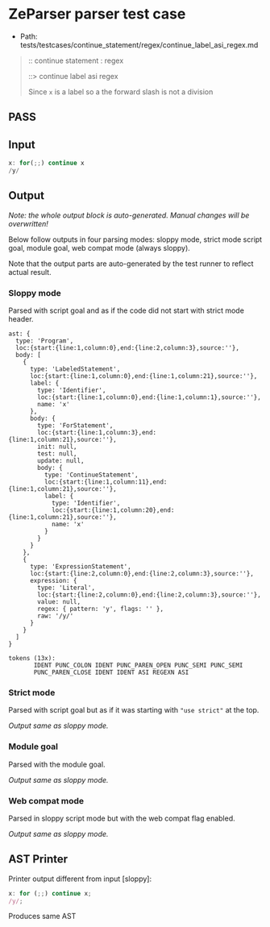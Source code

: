# ZeParser parser test case

- Path: tests/testcases/continue_statement/regex/continue_label_asi_regex.md

> :: continue statement : regex
>
> ::> continue label asi regex
>
> Since `x` is a label so a the forward slash is not a division

## PASS

## Input

`````js
x: for(;;) continue x
/y/
`````

## Output

_Note: the whole output block is auto-generated. Manual changes will be overwritten!_

Below follow outputs in four parsing modes: sloppy mode, strict mode script goal, module goal, web compat mode (always sloppy).

Note that the output parts are auto-generated by the test runner to reflect actual result.

### Sloppy mode

Parsed with script goal and as if the code did not start with strict mode header.

`````
ast: {
  type: 'Program',
  loc:{start:{line:1,column:0},end:{line:2,column:3},source:''},
  body: [
    {
      type: 'LabeledStatement',
      loc:{start:{line:1,column:0},end:{line:1,column:21},source:''},
      label: {
        type: 'Identifier',
        loc:{start:{line:1,column:0},end:{line:1,column:1},source:''},
        name: 'x'
      },
      body: {
        type: 'ForStatement',
        loc:{start:{line:1,column:3},end:{line:1,column:21},source:''},
        init: null,
        test: null,
        update: null,
        body: {
          type: 'ContinueStatement',
          loc:{start:{line:1,column:11},end:{line:1,column:21},source:''},
          label: {
            type: 'Identifier',
            loc:{start:{line:1,column:20},end:{line:1,column:21},source:''},
            name: 'x'
          }
        }
      }
    },
    {
      type: 'ExpressionStatement',
      loc:{start:{line:2,column:0},end:{line:2,column:3},source:''},
      expression: {
        type: 'Literal',
        loc:{start:{line:2,column:0},end:{line:2,column:3},source:''},
        value: null,
        regex: { pattern: 'y', flags: '' },
        raw: '/y/'
      }
    }
  ]
}

tokens (13x):
       IDENT PUNC_COLON IDENT PUNC_PAREN_OPEN PUNC_SEMI PUNC_SEMI
       PUNC_PAREN_CLOSE IDENT IDENT ASI REGEXN ASI
`````

### Strict mode

Parsed with script goal but as if it was starting with `"use strict"` at the top.

_Output same as sloppy mode._

### Module goal

Parsed with the module goal.

_Output same as sloppy mode._

### Web compat mode

Parsed in sloppy script mode but with the web compat flag enabled.

_Output same as sloppy mode._

## AST Printer

Printer output different from input [sloppy]:

````js
x: for (;;) continue x;
/y/;
````

Produces same AST
